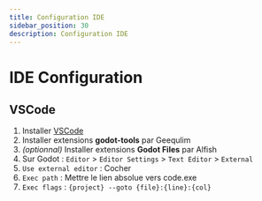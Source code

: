 ```yaml
---
title: Configuration IDE
sidebar_position: 30
description: Configuration IDE
---
```



# IDE Configuration 

## VSCode

1. Installer [VSCode](https://code.visualstudio.com/)
2. Installer extensions **godot-tools** par Geequlim
2. _(optionnal)_ Installer extensions **Godot Files** par Alfish
3. Sur Godot : `Editor` > `Editor Settings` > `Text Editor` > `External`
4. `Use external editor` : Cocher
5. `Exec path` : Mettre le lien absolue vers code.exe
6. `Exec flags` : `{project} --goto {file}:{line}:{col}`
